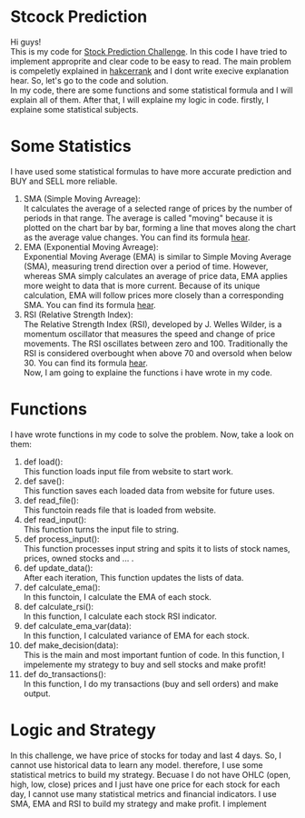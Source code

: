 # Stcock Prediction

Hi guys! <br />
This is my code for [Stock Prediction Challenge](https://www.hackerrank.com/challenges/stockprediction/problem). In this code I have tried to implement approprite and clear code to be easy to read. The main problem is compeletly explained in [hakcerrank](https://www.hackerrank.com/challenges/stockprediction/problem) and I dont write execive explanation hear. So, let's go to the code and solution. <br />
In my code, there are some functions and some statistical formula and I will explain all of them. After that, I will explaine my logic in code. firstly, I explaine some statistical subjects. <br />

# Some Statistics
I have used some statistical formulas to have more accurate prediction and BUY and SELL more reliable. <br />
1. SMA (Simple Moving Avreage): <br />
It calculates the average of a selected range of prices by the number of periods in that range. The average is called "moving" because it is plotted on the chart bar by bar, forming a line that moves along the chart as the average value changes. You can find its formula [hear](https://www.investopedia.com/terms/s/sma.asp#:~:text=A%20simple%20moving%20average%20(SMA)%20calculates%20the%20average%20of%20a,of%20periods%20in%20that%20range).
2. EMA (Exponential Moving Avreage): <br />
Exponential Moving Average (EMA) is similar to Simple Moving Average (SMA), measuring trend direction over a period of time. However, whereas SMA simply calculates an average of price data, EMA applies more weight to data that is more current. Because of its unique calculation, EMA will follow prices more closely than a corresponding SMA. You can find its formula [hear](https://www.investopedia.com/ask/answers/122314/what-exponential-moving-average-ema-formula-and-how-ema-calculated.asp#:~:text=The%20exponential%20moving%20average%20(EMA)%20is%20a%20technical%20chart%20indicator,importance%20to%20recent%20price%20data).
3. RSI (Relative Strength Index): <br />
The Relative Strength Index (RSI), developed by J. Welles Wilder, is a momentum oscillator that measures the speed and change of price movements. The RSI oscillates between zero and 100. Traditionally the RSI is considered overbought when above 70 and oversold when below 30. You can find its formula [hear](https://www.investopedia.com/terms/r/rsi.asp).<br />
Now, I am going to explaine the functions i have wrote in my code.

# Functions
I have wrote functions in my code to solve the problem. Now, take a look on them: <br />
1. def load(): <br />
This function loads input file from website to start work. <br />
2. def save():<br />
This function saves each loaded data from website for future uses.<br />
3. def read_file():<br />
This functoin reads file that is loaded from website.<br />
4. def read_input():<br />
This function turns the input file to string.<br />
5. def process_input():<br />
This function processes input string and spits it to lists of stock names, prices, owned stocks and ... . <br />
6. def update_data():<br />
After each iteration, This function updates the lists of data.<br />
7. def calculate_ema():<br />
In this functoin, I calculate the EMA of each stock.<br />
8. def calculate_rsi():<br />
In this function, I calculate each stock RSI indicator.<br />
9. def calculate_ema_var(data):<br />
In this function, I calculated variance of EMA for each stock.<br />
10. def make_decision(data):<br />
This is the main and most important funtion of code. In this function, I impelemente my strategy to buy and sell stocks and make profit!<br />
11. def do_transactions():<br />
In this function, I do my transactions (buy and sell orders) and make output.<br />

# Logic and Strategy
In this challenge, we have price of stocks for today and last 4 days. So, I cannot use historical data to learn any model. therefore, I use some statistical metrics to build my strategy. Becuase I do not have OHLC (open, high, low, close) prices and I just have one price for each stock for each day, I cannot use many statistical metrics and financial indicators. I use SMA, EMA and RSI to build my strategy and make profit. I implement 

